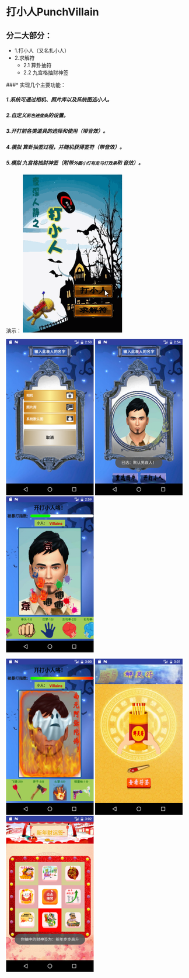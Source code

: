 # 打小人PunchVillain

## 分二大部分：
   * 1.打小人（又名扎小人）
   * 2.求解符
      * 2.1 算卦抽符
      * 2.2 九宫格抽财神签
      
###* 实现几个主要功能：

#####  1.系统可通过相机、照片库以及系统图选小人。

#####  2.自定义`彩色进度条`的设置。

#####  3.开打前各类道具的选择和使用（带音效）。

#####  4.模拟 算卦抽签过程，并随机获得签符（带音效）。

#####  5.模拟 九宫格抽财神签（附带`外圈小灯有走马灯效果`和 音效）。

演示：
![image](https://github.com/sallyQin/PunchVillain/raw/master/app/src/main/res/raw/readme_display.gif)

![image](https://github.com/sallyQin/PunchVillain/raw/master/app/src/main/res/raw/readme1.png)
![image](https://github.com/sallyQin/PunchVillain/raw/master/app/src/main/res/raw/readme2.png)
![image](https://github.com/sallyQin/PunchVillain/raw/master/app/src/main/res/raw/readme3.png)

![image](https://github.com/sallyQin/PunchVillain/raw/master/app/src/main/res/raw/readme4.png)
![image](https://github.com/sallyQin/PunchVillain/raw/master/app/src/main/res/raw/readme5.png)
![image](https://github.com/sallyQin/PunchVillain/raw/master/app/src/main/res/raw/readme6.png)




